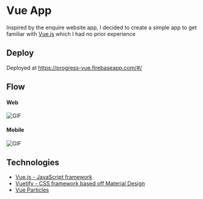 # Vue App

Inspired by the enquire website app, I decided to create a simple app to get familiar with [Vue.js](https://vuejs.org/) which I had no prior experience

## Deploy

Deployed at https://progress-vue.firebaseapp.com/#/

## Flow

#### Web

![GIF](assets/progress-vue.gif)

#### Mobile

![GIF](/assets/progress-vue-mobile.gif)

## Technologies

- [Vue.js - JavaScript framework](https://vuejs.org/)
- [Vuetify - CSS framework based off Material Design](https://vuetifyjs.com/en/)
- [Vue Particles](https://vue-particles.netlify.com/?ref=madewithvuejs.com)
